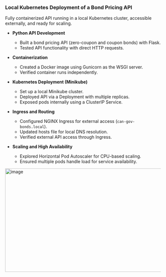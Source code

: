 
### Local Kubernetes Deployment of a Bond Pricing API
Fully containerized API running in a local Kubernetes cluster, accessible externally, and ready for scaling.

* **Python API Development**

  * Built a bond pricing API (zero-coupon and coupon bonds) with Flask.
  * Tested API functionality with direct HTTP requests.

* **Containerization**

  * Created a Docker image using Gunicorn as the WSGI server.
  * Verified container runs independently.

* **Kubernetes Deployment (Minikube)**

  * Set up a local Minikube cluster.
  * Deployed API via a Deployment with multiple replicas.
  * Exposed pods internally using a ClusterIP Service.

* **Ingress and Routing**

  * Configured NGINX Ingress for external access (`can-gov-bonds.local`).
  * Updated hosts file for local DNS resolution.
  * Verified external API access through Ingress.

* **Scaling and High Availability**

  * Explored Horizontal Pod Autoscaler for CPU-based scaling.
  * Ensured multiple pods handle load for service availability.
<img width="939" height="334" alt="image" src="https://github.com/user-attachments/assets/adfc1f51-0294-4a40-830f-2869583ad454" />


